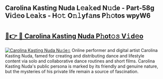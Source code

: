 ## Carolina Kasting Nuda L𝚎a𝚔ed N𝚞𝚍e - Part-58g Vi𝚍𝚎o L𝚎a𝚔s - H𝚘𝚝 O𝚗𝚕yf𝚊ns P𝚑𝚘tos wpyW6

# <h2><a href="http://kf806p.oniu.top/?m=Carolina+Kasting+Nuda">🔗👉 🔴 Carolina Kasting Nuda P𝚑ot𝚘𝚜 V𝚒d𝚎o</a></h2>

[![Carolina Kasting Nuda Nu𝚍e𝚜](https://i.imgur.com/0qMVB7G.gif)](http://kf806p.oniu.top/?m=Carolina+Kasting+Nuda)
Online performer and digital artist Carolina Kasting Nuda, famed for creating and distributing dance and lifestyle content via solo and collaborative dance routines and short films. Carolina Kasting Nuda's public persona is marked by its friendly and genuine nature, but the mysteries of his private life remain a source of fascination.  
